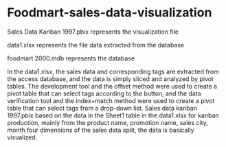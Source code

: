 # Foodmart-sales-data-visualization
Sales Data Kanban 1997.pbix represents the visualization file 

data1.xlsx represents the file data extracted from the database

foodmart 2000.mdb represents the database

In the data1.xlsx, the sales data and corresponding tags are extracted from the access database, and the data is simply sliced and analyzed by pivot tables. The development tool and the offset method were used to create a pivot table that can select tags according to the button, and the data verification tool and the index+match method were used to create a pivot table that can select tags from a drop-down list.
Sales data kanban 1997.pbix based on the data in the Sheet1 table in the data1.xlsx for kanban production, mainly from the product name, promotion name, sales city, month four dimensions of the sales data split, the data is basically visualized.
